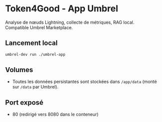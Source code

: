 # Token4Good - App Umbrel

Analyse de nœuds Lightning, collecte de métriques, RAG local.  
Compatible Umbrel Marketplace.

## Lancement local

```bash
umbrel-dev run ./umbrel-app
```

## Volumes
- Toutes les données persistantes sont stockées dans `/app/data` (monté sur `/data` par Umbrel).

## Port exposé
- 80 (redirigé vers 8080 dans le conteneur) 